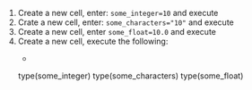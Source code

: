 1. Create a new cell, enter: `some_integer=10` and execute
2. Crate a new cell, enter: `some_characters="10"` and execute
3. Create a new cell, enter `some_float=10.0` and execute
4. Create a new cell, execute the following:
    * ```
    type(some_integer)
    type(some_characters)
    type(some_float)
    ```
